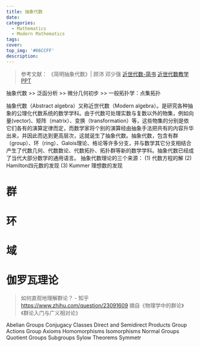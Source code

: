 ```yaml
---
title: 抽象代数
date: 
categories:
  - Mathematics
  - Modern Mathematics
tags:
cover:
top_img: '#66CCFF'
description:
---
```


> 参考文献：
> 《简明抽象代数》| 顾沛 邓少强
> [近世代数-简书](https://www.jianshu.com/c/5e7d5a25aecf)
> [近世代数教学PPT](https://wenku.baidu.com/view/6d525b5b58fafab069dc0287.html)

抽象代数 >> 泛函分析 >> 微分几何初步 >> 一般拓扑学：点集拓扑 

抽象代数（Abstract algebra）又称近世代数（Modern algebra）。是研究各种抽象的公理化代数系统的数学学科。由于代数可处理实数与复数以外的物集，例如向量(vector)、矩阵（matrix）、变换（transformation）等，这些物集的分别是依它们各有的演算定律而定，而数学家将个别的演算经由抽象手法把共有的内容升华出来，并因此而达到更高层次，这就诞生了抽象代数。抽象代数，包含有群（group）、环（ring）、Galois理论、格论等许多分支，并与数学其它分支相结合产生了代数几何、代数数论、代数拓扑、拓扑群等新的数学学科。抽象代数已经成了当代大部分数学的通用语言。
抽象代数理论的三个来源：
(1) 代数方程的解
(2) Hamilton四元数的发现
(3) Kummer 理想数的发现

# 群

# 环

# 域

# 伽罗瓦理论



> 如何直观地理解群论？ - 知乎  https://www.zhihu.com/question/23091609
> 摘自《物理学中的群论》《群论入门与广义相对论》

Abelian Groups
Conjugacy Classes
Direct and Semidirect Products
Group Actions
Group Axioms
Homomorphisms
Isomorphisms
Normal Groups
Quotient Groups
Subgroups
Sylow Theorems
Symmetr

